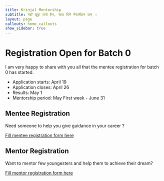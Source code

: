 ```yaml
---
title: Krinjal Mentorship
subtitle: यहाँ खुट्टा तान्ने हैन, साथ दिने नेपालीहरु छन् ।
layout: page
callouts: home_callouts
show_sidebar: true
---
```


# Registration Open for Batch 0

I am very happy to share with you all that the mentee registration for batch 0 has started.

- Application starts: April 19
- Application closes: April 26
- Results: May 1
- Mentorship period: May First week - June 31

## Mentee Registration

Need someone to help you give guidance in your career ?

[Fill mentee registration form here](https://docs.google.com/forms/d/1G2WFH_YMJE-sVc-O0_IFXEzfMx-INWiW6u24t2Z03IY)

## Mentor Registration

Want to mentor few youngesters and help them to achieve their dream?

[Fill mentor registration form here](https://docs.google.com/forms/d/1ZJz4XTcG5w6qjLi6pC01I0A3OmrdTI45HDTsEYNR5Qc)
